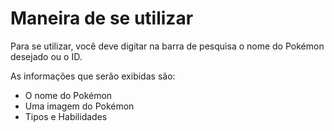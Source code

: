# Maneira de se utilizar

Para se utilizar, você deve digitar na barra de pesquisa o nome do Pokémon desejado ou o ID.

As informações que serão exibidas são:
- O nome do Pokémon
- Uma imagem do Pokémon
- Tipos e Habilidades
